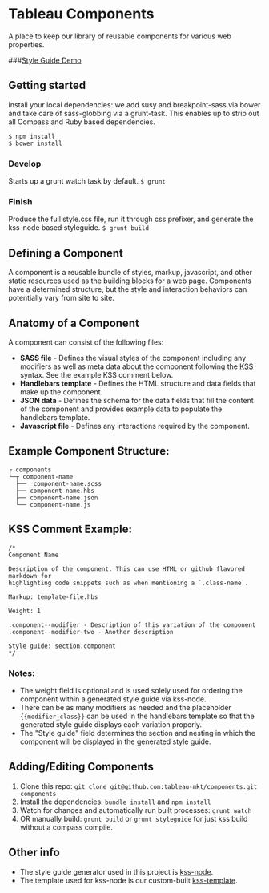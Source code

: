 # Tableau Components

A place to keep our library of reusable components for various web properties.

###[Style Guide Demo](http://tableau-mkt.github.io/components/styleguide/)

## Getting started
Install your local dependencies: we add susy and breakpoint-sass via bower and take care of sass-globbing via a grunt-task. This enables up to strip out all Compass and Ruby based dependencies.
```
$ npm install
$ bower install
```

### Develop
Starts up a grunt watch task by default.
```$ grunt```

### Finish
Produce the full style.css file, run it through css prefixer, and generate the kss-node based styleguide.
```$ grunt build```

## Defining a Component

A component is a reusable bundle of styles, markup, javascript, and other static
resources used as the building blocks for a web page. Components have a
determined structure, but the style and interaction behaviors can potentially
vary from site to site.

## Anatomy of a Component

A component can consist of the following files:

* **SASS file** - Defines the visual styles of the component including any
modifiers as well as meta data about the component following the
[KSS](http://warpspire.com/kss/) syntax. See the example KSS comment below.
* **Handlebars template** - Defines the HTML structure and data fields that make
up the component.
* **JSON data** - Defines the schema for the data fields that fill the content
of the component and provides example data to populate the handlebars template.
* **Javascript file** - Defines any interactions required by the component.

## Example Component Structure:

```
┌ components
└─┬ component-name
  ├── _component-name.scss
  ├── component-name.hbs
  ├── component-name.json
  └── component-name.js
```

## KSS Comment Example:

```
/*
Component Name

Description of the component. This can use HTML or github flavored markdown for
highlighting code snippets such as when mentioning a `.class-name`.

Markup: template-file.hbs

Weight: 1

.component--modifier - Description of this variation of the component
.component--modifier-two - Another description

Style guide: section.component
*/
```

### Notes:

* The weight field is optional and is used solely used for ordering the
component within a generated style guide via kss-node.
* There can be as many modifiers as needed and the placeholder
`{{modifier_class}}` can be used in the handlebars template so that the
generated style guide displays each variation properly.
* The "Style guide" field determines the section and nesting in which the
component will be displayed in the generated style guide.

## Adding/Editing Components

1. Clone this repo:
`git clone git@github.com:tableau-mkt/components.git components`
2. Install the dependencies: `bundle install` and `npm install`
3. Watch for changes and automatically run built processes: `grunt watch`
4. OR manually build: `grunt build` or `grunt styleguide` for just kss build
without a compass compile.

## Other info

* The style guide generator used in this project is
[kss-node](https://github.com/kss-node/kss-node).
* The template used for kss-node is our custom-built
[kss-template](https://github.com/tableau-mkt/kss-template).
